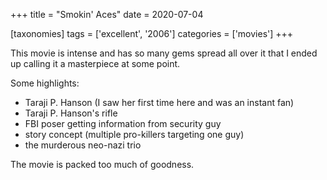 +++
title = "Smokin' Aces"
date = 2020-07-04

[taxonomies]
tags = ['excellent', '2006']
categories = ['movies']
+++

This movie is intense and has so many gems spread all over it that I
ended up calling it a masterpiece at some point.

Some highlights:

- Taraji P. Hanson (I saw her first time here and was an instant fan)
- Taraji P. Hanson's rifle
- FBI poser getting information from security guy
- story concept (multiple pro-killers targeting one guy)
- the murderous neo-nazi trio

The movie is packed too much of goodness.
